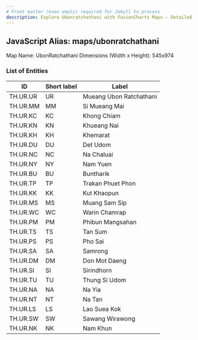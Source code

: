 ```yaml
---
# Front matter (even empty) required for Jekyll to process
description: Explore Ubonratchathani with FusionCharts Maps – Detailed features for seamless integration. Try now & enhance your data visualization today! 
---
```


## JavaScript Alias: maps/ubonratchathani

Map Name: UbonRatchathani
Dimensions (Width x Height): 545x974

### List of Entities

| ID       | Short label | Label                   |
| -------- | ----------- | ----------------------- |
| TH.UR.UR | UR          | Mueang Ubon Ratchathani |
| TH.UR.MM | MM          | Si Mueang Mai           |
| TH.UR.KC | KC          | Khong Chiam             |
| TH.UR.KN | KN          | Khueang Nai             |
| TH.UR.KH | KH          | Khemarat                |
| TH.UR.DU | DU          | Det Udom                |
| TH.UR.NC | NC          | Na Chaluai              |
| TH.UR.NY | NY          | Nam Yuen                |
| TH.UR.BU | BU          | Buntharik               |
| TH.UR.TP | TP          | Trakan Phuet Phon       |
| TH.UR.KK | KK          | Kut Khaopun             |
| TH.UR.MS | MS          | Muang Sam Sip           |
| TH.UR.WC | WC          | Warin Chamrap           |
| TH.UR.PM | PM          | Phibun Mangsahan        |
| TH.UR.TS | TS          | Tan Sum                 |
| TH.UR.PS | PS          | Pho Sai                 |
| TH.UR.SA | SA          | Samrong                 |
| TH.UR.DM | DM          | Don Mot Daeng           |
| TH.UR.SI | SI          | Sirindhorn              |
| TH.UR.TU | TU          | Thung Si Udom           |
| TH.UR.NA | NA          | Na Yia                  |
| TH.UR.NT | NT          | Na Tan                  |
| TH.UR.LS | LS          | Lao Suea Kok            |
| TH.UR.SW | SW          | Sawang Wirawong         |
| TH.UR.NK | NK          | Nam Khun                |
